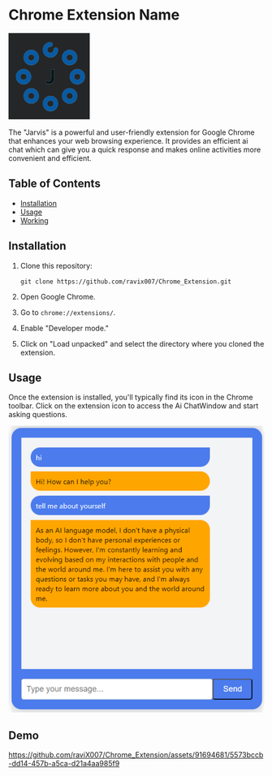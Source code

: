 # Chrome Extension Name

![Chrome Extension Logo](./assets/icon.png)

The "Jarvis" is a powerful and user-friendly extension for Google Chrome that enhances your web browsing experience. It provides an efficient ai chat which can give you a quick response and makes online activities more convenient and efficient. 

## Table of Contents
- [Installation](#installation)
- [Usage](#usage)
- [Working](#DEMO)

## Installation

1. Clone this repository:
   ```shell
   git clone https://github.com/ravix007/Chrome_Extension.git
   ```

2. Open Google Chrome.

3. Go to `chrome://extensions/`.

4. Enable "Developer mode."

5. Click on "Load unpacked" and select the directory where you cloned the extension.

## Usage

Once the extension is installed, you'll typically find its icon in the Chrome toolbar. Click on the extension icon to access the Ai ChatWindow and start asking questions.


![Extension Image](./assets/chat.png)

## Demo


https://github.com/raviX007/Chrome_Extension/assets/91694681/5573bccb-dd14-457b-a5ca-d21a4aa985f9


